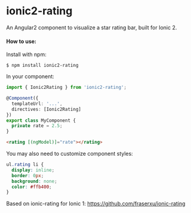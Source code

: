 ionic2-rating
=============

An Angular2 component to visualize a star rating bar, built for Ionic 2.

#### How to use:

Install with npm:

```
$ npm install ionic2-rating
```

In your component:

```TypeScript
import { Ionic2Rating } from 'ionic2-rating';

@Component({
  templateUrl: '...',
  directives: [Ionic2Rating]
})
export class MyComponent {
  private rate = 2.5;
}
```

```HTML
<rating [(ngModel)]="rate"></rating>
```

You may also need to customize component styles:

```CSS
ul.rating li {
  display: inline;
  border: 0px;
  background: none;
  color: #ffb400;
}
```

Based on ionic-rating for Ionic 1: https://github.com/fraserxu/ionic-rating
